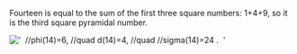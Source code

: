 Fourteen is equal to the sum of the first three square numbers: 1+4+9,
so it is the third square pyramidal number.

!['  //phi(14)=6, //quad d(14)=4, //quad //sigma(14)=24 .  '](../../../dictionary/equation_images/10609.1..png)
